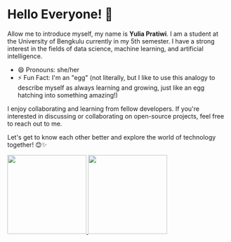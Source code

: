 
# Hello Everyone! 👋

Allow me to introduce myself, my name is **Yulia Pratiwi**. I am a student at the University of Bengkulu currently in my 5th semester. I have a strong interest in the fields of data science, machine learning, and artificial intelligence.

- 😄 Pronouns: she/her
- ⚡ Fun Fact: I'm an "egg" (not literally, but I like to use this analogy to describe myself as always learning and growing, just like an egg hatching into something amazing!)

I enjoy collaborating and learning from fellow developers. If you're interested in discussing or collaborating on open-source projects, feel free to reach out to me.

Let's get to know each other better and explore the world of technology together! 😊✨

<p align="left">
<a href="https://github.com/yuliapratiwii">
  <img height="180em" src="https://github-readme-stats-eight-theta.vercel.app/api?username=yuliapratiwii&show_icons=true&theme=algolia&include_all_commits=true&count_private=true"/>
  <img height="180em" src="https://github-readme-stats-eight-theta.vercel.app/api/top-langs/?username=yuliapratiwii&layout=compact&theme=algolia"/>
</a>
</p>
